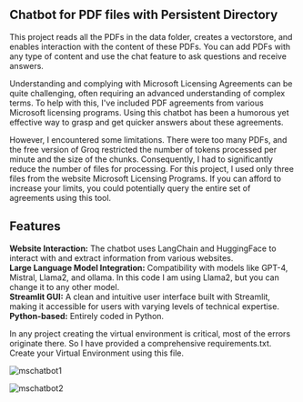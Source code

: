 ## Chatbot for PDF files with Persistent Directory

This project reads all the PDFs in the data folder, creates a vectorstore, and enables interaction with the content of these PDFs. You can add PDFs with any type of content and use the chat feature to ask questions and receive answers.

Understanding and complying with Microsoft Licensing Agreements can be quite challenging, often requiring an advanced understanding of complex terms. To help with this, I've included PDF agreements from various Microsoft licensing programs. Using this chatbot has been a humorous yet effective way to grasp and get quicker answers about these agreements.

However, I encountered some limitations. There were too many PDFs, and the free version of Groq restricted the number of tokens processed per minute and the size of the chunks. Consequently, I had to significantly reduce the number of files for processing. For this project, I used only three files from the website Microsoft Licensing Programs. If you can afford to increase your limits, you could potentially query the entire set of agreements using this tool.

## Features
**Website Interaction:** The chatbot uses LangChain and HuggingFace to interact with and extract information from various websites.<br>
**Large Language Model Integration:** Compatibility with models like GPT-4, Mistral, Llama2, and ollama. In this code I am using Llama2, but you can change it to any other model.<br>
**Streamlit GUI:** A clean and intuitive user interface built with Streamlit, making it accessible for users with varying levels of technical expertise.<br>
**Python-based:** Entirely coded in Python.<br>

In any project creating the virtual environment is critical, most of the errors originate there. So I have provided a comprehensive requirements.txt. Create your Virtual Environment using this file.

![mschatbot1](https://github.com/user-attachments/assets/8da06012-6e72-4871-897f-56cb4eb1709e)

![mschatbot2](https://github.com/user-attachments/assets/aad5f305-ba8a-4776-95c2-2216db714b0f)
